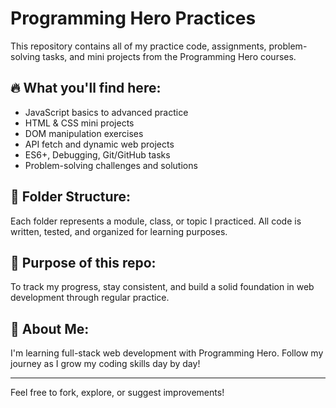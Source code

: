 # Programming Hero Practices

This repository contains all of my practice code, assignments, problem-solving tasks, and mini projects from the Programming Hero courses.

## 🔥 What you'll find here:

- JavaScript basics to advanced practice
- HTML & CSS mini projects
- DOM manipulation exercises
- API fetch and dynamic web projects
- ES6+, Debugging, Git/GitHub tasks
- Problem-solving challenges and solutions

## 📁 Folder Structure:

Each folder represents a module, class, or topic I practiced. All code is written, tested, and organized for learning purposes.

## 🚀 Purpose of this repo:

To track my progress, stay consistent, and build a solid foundation in web development through regular practice.

## 🌟 About Me:

I'm learning full-stack web development with Programming Hero. Follow my journey as I grow my coding skills day by day!

---

Feel free to fork, explore, or suggest improvements!
